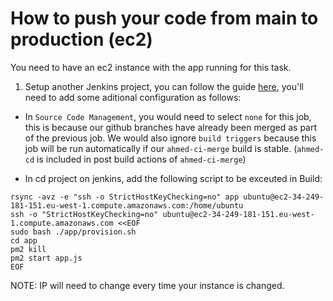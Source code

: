 # How to push your code from main to production (ec2)

You need to have an ec2 instance with the app running for this task.

1. Setup another Jenkins project, you can follow the guide [here](./README.md), you'll need to add some aditional configuration as follows:

- In `Source Code Management`, you would need to select `none` for this job, this is because our github branches have already been merged as part of the previous job. We would also ignore `build triggers` because this job will be run automatically if our `ahmed-ci-merge` build is stable. (`ahmed-cd` is included in post build actions of `ahmed-ci-merge`)

- In cd project on jenkins, add the following script to be exceuted in Build:

```
rsync -avz -e "ssh -o StrictHostKeyChecking=no" app ubuntu@ec2-34-249-181-151.eu-west-1.compute.amazonaws.com:/home/ubuntu
ssh -o "StrictHostKeyChecking=no" ubuntu@ec2-34-249-181-151.eu-west-1.compute.amazonaws.com <<EOF
sudo bash ./app/provision.sh
cd app
pm2 kill
pm2 start app.js
EOF
```

NOTE: IP will need to change every time your instance is changed.
